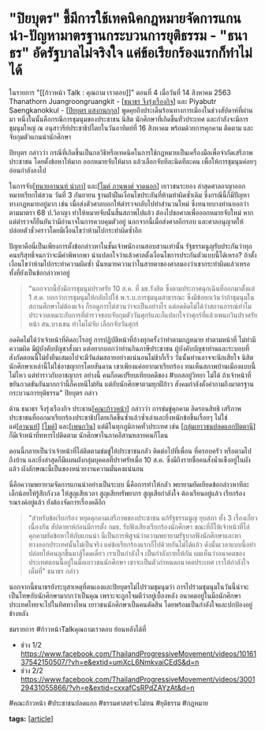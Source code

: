 # "ปิยบุตร" ชี้มีการใช้เทคนิคกฎหมายจัดการแกนนำ-ปัญหามาตรฐานกระบวนการยุติธรรม - "ธนาธร" อัดรัฐบาลไม่จริงใจ แค่ข้อเรียกร้องแรกก็ทำไม่ได้

ในรายการ "[[ก้าวหน้า Talk : คุณถาม เราตอบ]]” ตอนที่ 4 เมื่อวันที่ 14 สิงหาคม 2563 Thanathorn Juangroongruangkit - [[ธนาธร จึงรุ่งเรืองกิจ]] และ Piyabutr Saengkanokkul - [[ปิยบุตร แสงกนกกุล]] พูดคุยถึงประเด็นร้อนทางการเมืองในช่วงสัปดาห์ที่ผ่านมา หนึ่งในนั้นคือกรณีการชุมนุมของประชาชน นิสิต นักศึกษาที่เกิดขึ้นทั่วประเทศ และกำลังจะมีการชุมนุมใหญ่ ณ อนุสาวรีย์ประชาธิปไตยในวันอาทิตย์ที่ 16 สิงหาคม พร้อมด้วยการคุกคาม ติดตาม และจับกุมตัวแกนนำนักศึกษา

ปิยบุตร กล่าวว่า กรณีที่เกิดขึ้นเป็นกลวิธีหรือเทคนิคในการใช้กฎหมายเป็นเครื่องมือเพื่อจำกัดเสรีภาพประชาชน โดยตั้งข้อหาให้มาก ออกหมายจับให้มาก แล้วเลือกจับทีละนิดทีละคน เพื่อให้การชุมนุมค่อยๆ อ่อนกำลังลงไป

ในการจับ[[ทนายอานนท์ นำภา]] และ[[ไมค์ ภานุพงศ์ จาดนอก]] เยาวชนระยอง ล่าสุดศาลอาญาออกหมายเรียกไต่สวน วันที่ 3 กันยายน ฐานฝ่าฝืนเงื่อนไขประกันที่ห้ามทำผิดซ้ำเดิม ซึ่งกรณีนี้ก็มีปัญหาทางกฎหมายอยู่มาก เช่น เมื่อส่งตัวศาลบอกให้ตำรวจกลับไปทำสำนวนใหม่ ซึ่งทนายบางท่านบอกว่า ตามมาตรา 68 ป.วิอาญา ทำให้หมายจับนั้นสิ้นสภาพไปแล้ว ต้องไปขอศาลเพื่อออกหมายจับใหม่ หากแต่ตำรวจก็ยืนยันว่ามีอำนาจในการควบคุมตัวอยู่ นอกจากนี้เมื่อส่งศาลอีกรอบ และศาลอนุญาตให้ปล่อยตัวชั่วคราวโดยมีเงื่อนไขว่าห้ามไปกระทำผิดซ้ำอีก

ปัญหาคือนี่เป็นเพียงการตั้งข้อกล่าวหาในชั้นเจ้าพนักงานสอบสวนเท่านั้น รัฐธรรมนูญรับประกันว่าทุกคนบริสุทธิ์จนกว่าจะมีคำพิพากพา น่าแปลกใจว่าแล้วศาลตั้งเงื่อนไขการประกันตัวแบบนี้ได้เหรอ? ถ้าตั้งเงื่อนไขว่าห้ามไปกระทำความผิดซ้ำ นั่นหมายความว่าในสายตาของศาลมองว่าเขากระทำผิดแล้วเหรอ ทั้งที่ยังเป็นข้อกล่าวหาอยู่

> “นอกจากนี้ยังมีการชุมนุมปราศรัย 10 ส.ค. ที่ มธ.รังสิต ซึ่งตามประกาศฉุกเฉินที่ออกมาตั้งแต่ 1 ส.ค. บอกว่าการชุมนุมให้กลับไปใช้ พ.ร.บ.การชุมนุมสาธารณะ ซึ่งมีข้อยกเว้นว่าถ้าชุมนุมในสถานศึกษาไม่ต้องแจ้ง ก็รอดูการไต่สวนว่าจะเป็นอย่างไร แต่อดคิดไม่ได้ว่าสถานการณ์ทำไมประจวบเหมาะกับการที่ตำรวจชอบจับกุมตัววันศุกร์และก็แปลกใจว่าศุกร์ที่แล้วเพนกวินปราศรัยหน้า สน.บางเขน ทำไมไม่จับ เลือกจับวันศุกร์

อดคิดไม่ได้ว่าเจ้าหน้าที่คิดอะไรอยู่ การปฏิบัติหน้าที่อ้างทุกครั้งว่าทำตามกฎหมาย ทำตามหน้าที่ ไม่ทำมีความผิด มีผู้บังคับบัญชาสั่งมา แต่อยากบอกว่าท่านกินภาษีประชาชน ผู้บังคับบัญชาท่านและระบอบที่สังกัดตอนนี้ไม่ยั่งยืนเสมอไปจะมีวันล่มสลายอย่างแน่นอนไม่ช้าก็เร็ว วันนั้นท่านอาจจะนึกเสียใจ นิสิต นักศึกษาเหล่านี้ไม่ใช่อาชญากรโดยสันดาน เขาเพียงแค่อยากมาเรียกร้อง ทนเห็นสภาพบ้านเมืองแบบนี้ไม่ไหว แต่ทำราวกับอาชญากร อย่างนี้ คนก็อดเปรียบเทียบคดีของ #บอสอยู่วิทยา ไม่ได้ ถ้าเจ้าหน้าที่ขยันกวดขันกันมากกว่านี้ก็คงหนีไม่ทัน แต่กับนักศึกษาตามทุกฝีก้าว สังคมกำลังตั้งคำถามถึงมาตรฐานกระบวนการยุติธรรม" ปิยบุตร กล่าว

ด้าน ธนาธร จึงรุ่งเรืองกิจ ประธาน[[คณะก้าวหน้า]] กล่าวว่า การข่มขู่คุกคาม ลิดรอนสิทธิ เสรีภาพประชาชนที่ออกมาเรียกร้องประชาธิปไตยเกิดขึ้นซ้ำแล้วซ้ำเล่าและยิ่งหนักข้อขึ้นเรื่อยๆ ไม่ใช่แค่[[อานนท์]] [[ไมค์]] และ[[เพนกวิน]] แต่มีในทุกภูมิภาคทั่วประเทศ เช่น [[กลุ่มเยาวชนปลดแอกปัตตานี]] ก็มีเจ้าหน้าที่ทหารไปติดตาม นักศึกษาในภาคอีสานหลายคนก็โดน

ตอนนี้กลายเป็นว่าเจ้าหน้าที่ไล่ติดตามข่มขู่ให้ประชาชนกลัว ติดต่อไปที่เพื่อน ที่ครอบครัว หรือตามไปถึงบ้าน และยิ่งล่าสุดก็มีแผนผังกลุ่มบุคคลที่ปราศรัยเมื่อ 10 ส.ค. ซึ่งมีถึงรายชื่อคนสั่งน้ำแข็งอยู่ในผังแล้ว ผังลักษณะนี้เป็นของหน่วยงานความมั่นคงแน่นอน

นี่คือความพยายามจัดการแกนนำอย่างเป็นระบบ นี่คือการทำให้กลัว พยายามยัดเยียดข้อกล่าวหาทีละเล็กน้อยให้รู้สึกกังวล ให้สูญเสียเวลา สูญเสียทรัพยากร สูญเสียกำลังใจ ต้องเรียนอยู่แล้ว เรียกร้องรณรงค์อยู่แล้ว ยังต้องจัดการเรื่องคดีอีก

> "สำหรับข้อเรียกร้อง หยุดคุกคามเสรีภาพของประชาชน แก้รัฐธรรมนูญ ยุบสภา ทั้ง 3 เรื่องเกี่ยวเนื่องกัน สัปดาหาห์ก่อนมีการตั้ง กมธ. รับฟังเสียงเรียกร้องนักศึกษา ขณะที่ก็ให้เจ้าหน้าที่ไล่คุกคามยัดข้อหาให้กับแกนนำ นี่เป็นการพิสูจน์ว่าความพยายามรัฐบาลฟังนักศึกษาและหาทางออกประเทศนั้นไม่เป็นจริง แค่ข้อเรียกร้องแรกก็ไปด้วยกันไม่ได้แล้ว ดังนั้นเวลาแบบนี้อย่าปล่อยให้คนลุกขึ้นมาสู้โดดเดี่ยว เราเป็นกำลังใจ เป็นกำลังกายให้กัน ผมเห็นว่าอนาคตของประเทศตอนนี้อยู่ในมือเยาวชนนักศึกษา เขาจะเป็นตัวกำหนดอนาคตประเทศ เราให้กำลังใจเต็มที่" ธนาธร กล่าว

นอกจากนี้ธนาธรยังระบุสาเหตุที่ตนเองและปิยบุตรไม่ไปร่วมชุมนุมว่า การไปร่วมชุมนุมในวันนี้น่าจะเป็นโทษกับนักศึกษามากกว่าเป็นคุณ เพราะจะถูกโจมตีว่าอยู่เบื้องหลัง อนาคตอยู่ในมือนักศึกษา ประเทศไทยจะไปในทิศทางไหน เยาวชนนักศึกษาเป็นคนตัดสิน โดยพร้อมเป็นกำลังใจและปกป้องอยู่ข้างหลัง

ชมรายการ #ก้าวหน้าTalkคุณถามเราตอบ ย้อนหลังได้ที่

- ช่วง 1/2 https://www.facebook.com/ThailandProgressiveMovement/videos/1016137542150507/?vh=e&extid=umXcL6NmkvaiCEdS&d=n
- ช่วง 2/2 https://www.facebook.com/ThailandProgressiveMovement/videos/300129431055866/?vh=e&extid=cxxafCsRPdZAYzAt&d=n

#คณะก้าวหน้า #ประชาชนปลดแอก #ธรรมศาสตร์จะไม่ทน #ยุติธรรม #กฎหมาย

**tags:** [[article]]

[//begin]: # "Autogenerated link references for markdown compatibility"
[ธนาธร จึงรุ่งเรืองกิจ]: ../persons/ธนาธร-จึงรุ่งเรืองกิจ "ธนาธร จึงรุ่งเรืองกิจ"
[ปิยบุตร แสงกนกกุล]: ปิยบุตร-แสงกนกกุล "ปิยบุตร แสงกนกกุล"
[ทนายอานนท์ นำภา]: ../persons/ทนายอานนท์-นำภา "ทนายอานนท์ นำภา"
[ไมค์ ภานุพงศ์ จาดนอก]: ../persons/ไมค์-ภานุพงศ์-จาดนอก "ไมค์ ภานุพงศ์ จาดนอก"
[คณะก้าวหน้า]: ../คณะก้าวหน้า "คณะก้าวหน้า - Progressive Movement"
[อานนท์]: ../persons/อานนท์ "อานนท์"
[ไมค์]: ../persons/ไมค์ "ไมค์"
[เพนกวิน]: ../persons/เพนกวิน "เพนกวิน"
[กลุ่มเยาวชนปลดแอกปัตตานี]: ../กลุ่มเยาวชนปลดแอกปัตตานี "กลุ่มเยาวชนปลดแอกปัตตานี"
[article]: article "Article"
[//end]: # "Autogenerated link references"